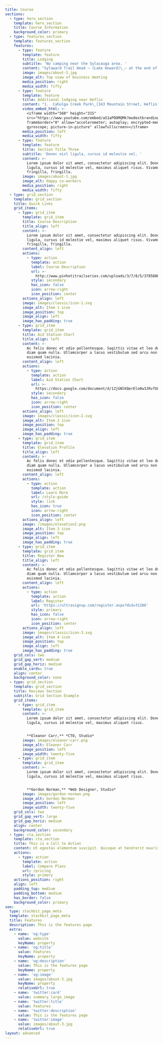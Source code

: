 ```yaml
---
title: Course
sections:
  - type: hero_section
    template: hero_section
    title: Course Information
    background_color: primary
  - type: features_section
    template: features_section
    features:
      - type: feature
        template: feature
        title: Lodging
        subtitle: 'No camping near the Sylacauga area. '
        content: "​Sylaward Trail Head – (Lake Howard)\_– at the end of Boad Dock Lane. Tent and RV camping. No rev needed. Primitive, so there is no water or elec hook up. $5 per night which will paid directly to Billy Beane (Lake Howard Sup)\n\nThe Host Hotel is the\_Quality Inn (Formerly Jameson Inn) of Sylacauga: 89 Gene Stewart Blvd, Sylacauga Al 35151. 256-245-4141 They are offering a discounted rate for race weekend. They have 62 rooms and will fill fast.\n\nHoliday Inn Express of Sylacauga\_– 40743 US 280, Sylacauga AL 35150- 256-207-1511\n\nSylacauga Parks and Recreation Dept\_will have rooms available to sleep male and female separately Friday night. $10 each and payable when you arrive. Plenty of room so no need to reserve. There will be room for you. Arrive no later than 8pm. Showers are available. Bring a sleeping bag and blow up mattress of some kind.\n\nCamping is available in the Choccolocco Wildlife Mgt Area within the Talladega National Forest. Pine Glen Camp which is location of race start. This is a primitive camp. No showers. Restrooms are available. The only vehicles that are allowed here are the ones that camp or race organizers.\n\nColeman Lake Campground is located only about 6 miles from Pine Glen and has full hook up camping facilities. Bath house with hot showers.\_\\*\\*[**http://www.forestcamping.com/dow/southern/tallcmp.htm**](http://www.forestcamping.com/dow/southern/tallcmp.htm)**\n"
        image: images/about-3.jpg
        image_alt: Top view of business meeting
        media_position: right
        media_width: fifty
      - type: feature
        template: feature
        title: Additional lodging near Heflin
        content: "1.  Cahulga Creek Park\_[343 Mountain Street, Heflin, AL](https://www.google.com/maps/search/343+Mountain+Street,+Heflin,+AL?entry=gmail\\&source=g)\_ - Permit required, but FREE primitive camping for Pinhoti 100 racers - no shower, but public restroom - Call City Clerk Shane Smith at 256-463-2290 for permit\n\n2.  America’s Best Value Inn -\_[1957 Almon Street, Heflin, AL](https://www.google.com/maps/search/1957+Almon+Street,+Heflin,+AL?entry=gmail\\&source=g)\_ - 256-463-2900 Call for Pinhoti 100 Discount\n\n3.  Southern Brew Trading Company - Heflin, AL\_ - Primitive Camping Available in downtown Heflin - Call Kenny at 1-561-670-4660\n\n4.  Cane 9 Creek RV Park -\_[5002 Highway 46, Heflin, AL](https://www.google.com/maps/search/5002+Highway+46,+Heflin,+AL?entry=gmail\\&source=g)\_ RV Park with full hookups Phone 256-463-2602\n\n5.  Georgia - Bama RV Park\_\_[2196 Almon Street, Heflin, AL](https://www.google.com/maps/search/2196+Almon+Street,+Heflin,+AL?entry=gmail\\&source=g)\_ RV Park with Full hookups, restaurant on site - 256-453-1561\n"
        video_embed_html: >-
          <iframe width="560" height="315"
          src="https://www.youtube.com/embed/aS1aPOOMQMk?modestbranding=1"
          frameborder="0" allow="accelerometer; autoplay; encrypted-media;
          gyroscope; picture-in-picture" allowfullscreen></iframe>
        media_position: left
        media_width: fifty
      - type: feature
        template: feature
        title: Section Title Three
        subtitle: 'Donec nisl ligula, cursus id molestie vel. '
        content: >-
          Lorem ipsum dolor sit amet, consectetur adipiscing elit. Donec nisl
          ligula, cursus id molestie vel, maximus aliquet risus. Vivamus in nibh
          fringilla, fringilla.
        image: images/about-1.jpg
        image_alt: Happy co-workers
        media_position: right
        media_width: fifty
  - type: grid_section
    template: grid_section
    title: Quick Links
    grid_items:
      - type: grid_item
        template: grid_item
        title: Course Description
        title_align: left
        content: >-
          Lorem ipsum dolor sit amet, consectetur adipiscing elit. Donec nisl
          ligula, cursus id molestie vel, maximus aliquet risus. Vivamus in nibh
          fringilla, fringilla.
        content_align: left
        actions:
          - type: action
            template: action
            label: Course Description
            url: >-
              http://www.pinhotitrailseries.com/uploads/3/7/8/5/37858867/course_description_2020.pdf
            style: secondary
            has_icon: false
            icon: arrow-right
            icon_position: center
        actions_align: left
        image: images/classic/icon-1.svg
        image_alt: Item 1 icon
        image_position: top
        image_align: left
        image_has_padding: true
      - type: grid_item
        template: grid_item
        title: Aid Station Chart
        title_align: left
        content: >-
          Ac felis donec et odio pellentesque. Sagittis vitae et leo duis ut
          diam quam nulla. Ullamcorper a lacus vestibulum sed arcu non odio
          euismod lacinia.
        content_align: left
        actions:
          - type: action
            template: action
            label: Aid Station Chart
            url: >-
              https://docs.google.com/document/d/1ZjGNlKQerElo0w3JRv7G8qV0ZlX80MKnxdavoFuVX7Y/edit
            style: secondary
            has_icon: false
            icon: arrow-right
            icon_position: center
        actions_align: left
        image: images/classic/icon-2.svg
        image_alt: Item 2 icon
        image_position: top
        image_align: left
        image_has_padding: true
      - type: grid_item
        template: grid_item
        title: Elevation Profile
        title_align: left
        content: >-
          Ac felis donec et odio pellentesque. Sagittis vitae et leo duis ut
          diam quam nulla. Ullamcorper a lacus vestibulum sed arcu non odio
          euismod lacinia.
        content_align: left
        actions:
          - type: action
            template: action
            label: Learn More
            url: /style-guide
            style: link
            has_icon: true
            icon: arrow-right
            icon_position: center
        actions_align: left
        image: /images/elevation2.png
        image_alt: Item 3 icon
        image_position: top
        image_align: left
        image_has_padding: true
      - type: grid_item
        template: grid_item
        title: Register Now
        title_align: left
        content: >-
          Ac felis donec et odio pellentesque. Sagittis vitae et leo duis ut
          diam quam nulla. Ullamcorper a lacus vestibulum sed arcu non odio
          euismod lacinia.
        content_align: left
        actions:
          - type: action
            template: action
            label: Register
            url: 'https://ultrasignup.com/register.aspx?did=31286'
            style: primary
            has_icon: false
            icon: arrow-right
            icon_position: center
        actions_align: left
        image: images/classic/icon-3.svg
        image_alt: Item 4 icon
        image_position: top
        image_align: left
        image_has_padding: true
    grid_cols: two
    grid_gap_vert: medium
    grid_gap_horiz: medium
    enable_cards: true
    align: center
    background_color: none
  - type: grid_section
    template: grid_section
    title: Reviews Section
    subtitle: Grid Section Example
    grid_items:
      - type: grid_item
        template: grid_item
        content: >-
          Lorem ipsum dolor sit amet, consectetur adipiscing elit. Donec nisl
          ligula, cursus id molestie vel, maximus aliquet risus.


          **Eleanor Carr,** *CTO, Studio*
        image: images/eleanor-carr.png
        image_alt: Eleanor Carr
        image_position: left
        image_width: twenty-five
      - type: grid_item
        template: grid_item
        content: >-
          Lorem ipsum dolor sit amet, consectetur adipiscing elit. Donec nisl
          ligula, cursus id molestie vel, maximus aliquet risus.


          **Gordon Norman,** *Web Designer, Studio*
        image: images/gordon-norman.png
        image_alt: Gordon Norman
        image_position: left
        image_width: twenty-five
    grid_cols: two
    grid_gap_vert: large
    grid_gap_horiz: medium
    align: center
    background_color: secondary
  - type: cta_section
    template: cta_section
    title: This is a Call to Action
    content: Ut egestas elementum suscipit. Quisque at hendrerit mauris.
    actions:
      - type: action
        template: action
        label: Compare Plans
        url: /pricing
        style: primary
    actions_position: right
    align: left
    padding_top: medium
    padding_bottom: medium
    has_border: false
    background_color: primary
seo:
  type: stackbit_page_meta
  template: stackbit_page_meta
  title: Features
  description: This is the features page
  extra:
    - name: 'og:type'
      value: website
      keyName: property
    - name: 'og:title'
      value: Features
      keyName: property
    - name: 'og:description'
      value: This is the features page
      keyName: property
    - name: 'og:image'
      value: images/about-3.jpg
      keyName: property
      relativeUrl: true
    - name: 'twitter:card'
      value: summary_large_image
    - name: 'twitter:title'
      value: Features
    - name: 'twitter:description'
      value: This is the features page
    - name: 'twitter:image'
      value: images/about-3.jpg
      relativeUrl: true
layout: advanced
---
```

